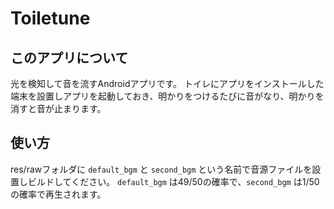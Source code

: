 # Toiletune

## このアプリについて
光を検知して音を流すAndroidアプリです。
トイレにアプリをインストールした端末を設置しアプリを起動しておき、明かりをつけるたびに音がなり、明かりを消すと音が止まります。

## 使い方
res/rawフォルダに `default_bgm` と `second_bgm` という名前で音源ファイルを設置しビルドしてください。
`default_bgm` は49/50の確率で、`second_bgm` は1/50の確率で再生されます。